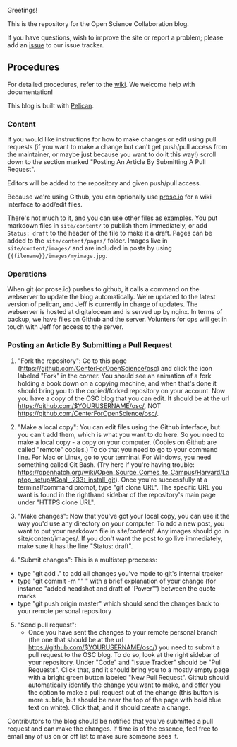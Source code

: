 Greetings!

This is the repository for the Open Science Collaboration blog.

If you have questions, wish to improve the site or report a problem; please add an [issue](https://github.com/CenterForOpenScience/osc/issues) to our issue tracker.

## Procedures

For detailed procedures, refer to the [wiki](https://github.com/CenterForOpenScience/osc/wiki). We welcome help with documentation!

This blog is built with [Pelican](http://blog.getpelican.com/).

### Content

If you would like instructions for how to make changes or edit using pull requests (if you want to make a change but can't get push/pull access from the maintainer, or maybe just because you want to do it this way!) scroll down to the section marked "Posting An Article By Submitting A Pull Request".

Editors will be added to the repository and given push/pull access.

Because we're using Github, you can optionally use [prose.io](http://prose.io) for a wiki interface to add/edit files.

There's not much to it, and you can use other files as examples. You
put markdown files in `site/content/` to publish them immediately, or
add `Status: draft` to the header of the file to make it a draft.
Pages can be added to the `site/content/pages/` folder. Images live in
`site/content/images/` and are included in posts by using `{{filename}}/images/myimage.jpg`.

### Operations

When git (or prose.io) pushes to github, it calls a command on the
webserver to update the blog automatically. We're updated to the latest
version of pelican, and Jeff is currently in charge of updates. The webserver
is hosted at digitalocean and is served up by nginx. In terms of backup, we have files on Github and the server. Volunters for ops will get in touch with Jeff
for access to the server.

### Posting an Article By Submitting a Pull Request

1) "Fork the repository":   Go to this page (<https://github.com/CenterForOpenScience/osc>) and click the icon labeled "Fork" in the corner.  You should see an animation of a fork holding a book down on a copying machine, and when that's done it should bring you to the copied/forked repository on your account.  Now you have a copy of the OSC blog that you can edit.  It should be at the url <https://github.com/$YOURUSERNAME/osc/>, NOT <https://github.com/CenterForOpenScience/osc/>.

2) "Make a local copy":  You can edit files using the Github interface, but you can't add them, which is what you want to do here.  So you need to make a local copy - a copy on your computer.  (Copies on Github are called "remote" copies.)  To do that you need to go to your command line.  For Mac or Linux, go to your terminal.  For Windows, you need something called Git Bash. (Try here if you're having trouble: <https://openhatch.org/wiki/Open_Source_Comes_to_Campus/Harvard/Laptop_setup#Goal_.233:_install_git>).  Once you're successfully at a terminal/command prompt, type "git clone URL".  The specific URL you want is found in the righthand sidebar of the repository's main page under "HTTPS clone URL".

3) "Make changes":  Now that you've got your local copy, you can use it the way you'd use any directory on your computer.  To add a new post, you want to put your markdown file in site/content/.  Any images should go in site/content/images/.  If you don't want the post to go live immediately, make sure it has the line "Status: draft". 

4) "Submit changes":  This is a multistep proccess:
  - type "git add ." to add all changes you've made to git's internal tracker
  - type "git commit -m "" " with a brief explanation of your change (for instance "added headshot and draft of 'Power'") between the quote marks
  - type "git push origin master" which should send the changes back to your remote personal repository

5) "Send pull request":
   - Once you have sent the changes to your remote personal branch (the one that should be at the url <https://github.com/$YOURUSERNAME/osc/>) you need to submit a pull request to the OSC blog.  To do so, look at the right sidebar of your repository. Under "Code" and "Issue Tracker" should be "Pull Requests".  Click that, and it should bring you to a mostly empty page with a bright green button labeled "New Pull Request".  Github should automatically identify the change you want to make, and offer you the option to make a pull request out of the change (this button is more subtle, but should be near the top of the page with bold blue text on white).  Click that, and it should create a change.

Contributors to the blog should be notified that you've submitted a pull request and can make the changes.  If time is of the essence, feel free to email any of us on or off list to make sure someone sees it.
